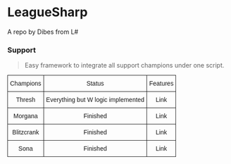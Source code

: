 LeagueSharp
===========
A repo by Dibes from L#

### Support

> Easy framework to integrate all support champions under one script.

<style type="text/css">
.tg  {border-collapse:collapse;border-spacing:0;margin:0px auto;}
.tg td{font-family:Arial, sans-serif;font-size:14px;padding:10px 5px;border-style:solid;border-width:1px;overflow:hidden;word-break:normal;}
.tg th{font-family:Arial, sans-serif;font-size:14px;font-weight:normal;padding:10px 5px;border-style:solid;border-width:1px;overflow:hidden;word-break:normal;}
.tg .tg-s6z2{text-align:center}
</style>
<table class="tg">
  <tr>
    <th class="tg-s6z2">Champions</th>
    <th class="tg-s6z2">Status</th>
    <th class="tg-s6z2">Features</th>
  </tr>
  <tr>
    <td class="tg-s6z2">Thresh</td>
    <td class="tg-s6z2">Everything but W logic implemented</td>
    <td class="tg-s6z2">Link</td>
  </tr>
  <tr>
    <td class="tg-s6z2">Morgana</td>
    <td class="tg-s6z2">Finished</td>
    <td class="tg-s6z2">Link</td>
  </tr>
  <tr>
    <td class="tg-s6z2">Blitzcrank</td>
    <td class="tg-s6z2">Finished</td>
    <td class="tg-s6z2">Link</td>
  </tr>
  <tr>
    <td class="tg-s6z2">Sona</td>
    <td class="tg-s6z2">Finished</td>
    <td class="tg-s6z2">Link</td>
  </tr>
</table>


